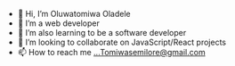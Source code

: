- 👋 Hi, I’m Oluwatomiwa Oladele
- 👀 I’m a web developer
- 🌱 I’m also learning to be a software developer
- 💞️ I’m looking to collaborate on JavaScript/React projects
- 📫 How to reach me ...Tomiwasemilore@gmail.com

<!---
ladhenrytom/ladhenrytom is a ✨ special ✨ repository because its `README.md` (this file) appears on your GitHub profile.
You can click the Preview link to take a look at your changes.
--->
